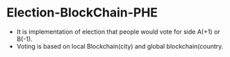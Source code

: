 # Election-BlockChain-PHE
- It is implementation of election that people would vote for side A(+1) or B(-1).
- Voting is based on local Blockchain(city) and global blockchain(country.
